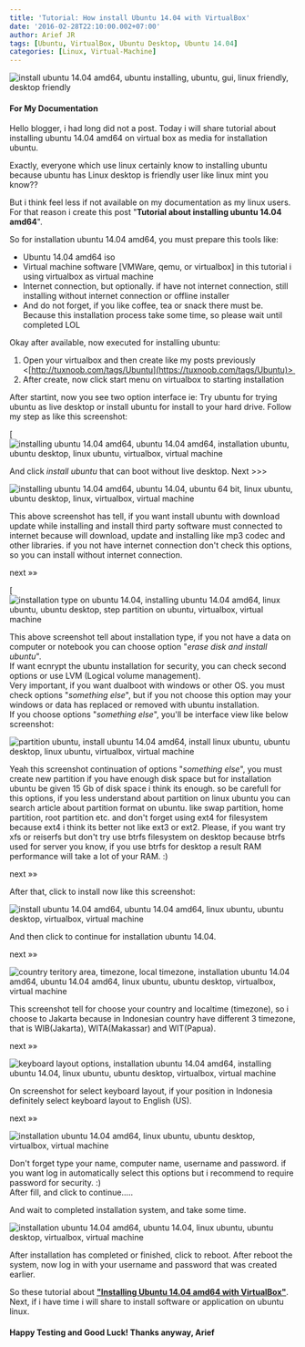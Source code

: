```yaml
---
title: 'Tutorial: How install Ubuntu 14.04 with VirtualBox'
date: '2016-02-28T22:10:00.002+07:00'
author: Arief JR
tags: [Ubuntu, VirtualBox, Ubuntu Desktop, Ubuntu 14.04]
categories: [Linux, Virtual-Machine]
---
```


![install ubuntu 14.04 amd64, ubuntu installing, ubuntu, gui, linux friendly, desktop friendly](https://2.bp.blogspot.com/-TgFbPwhPiu8/VtLzwFJ1ENI/AAAAAAAAC9M/e7HX8fCp_oY/s1600/Screenshot_20160227_225021.png)

#### For My Documentation

Hello blogger, i had long did not a post. Today i will share tutorial about installing ubuntu 14.04 amd64 on virtual box as media for installation ubuntu.  

Exactly, everyone which use linux certainly know to installing ubuntu because ubuntu has Linux desktop is friendly user like linux mint you know??  

But i think feel less if not available on my documentation as my linux users. For that reason i create this post "**Tutorial about installing ubuntu 14.04 amd64**".  

So for installation ubuntu 14.04 amd64, you must prepare this tools like:  

* Ubuntu 14.04 amd64 iso
* Virtual machine software \[VMWare, qemu, or virtualbox\] in this tutorial i using virtualbox as virtual machine
* Internet connection, but optionally. if have not internet connection, still installing without internet connection or offline installer
* And do not forget, if you like coffee, tea or snack there must be. Because this installation process take some time, so please wait until completed LOL

Okay after available, now executed for installing ubuntu:  

1.  Open your virtualbox and then create like my posts previously <[http://tuxnoob.com/tags/Ubuntu](https://tuxnoob.com/tags/Ubuntu)> 
2.  After create, now click start menu on virtualbox to starting installation

After startint, now you see two option interface ie: Try ubuntu for trying ubuntu as live desktop or install ubuntu for install to your hard drive. Follow my step as like this screenshot:  

[![installing ubuntu 14.04 amd64, ubuntu 14.04 amd64, installation ubuntu, ubuntu desktop, linux ubuntu, virtualbox, virtual machine](https://2.bp.blogspot.com/-fIXH-dCoE6M/VtL-IDGoa0I/AAAAAAAAC9c/n6pbLGwZXUo/s1600/Screenshot_20160228_204315.png)

And click _install ubuntu_ that can boot without live desktop. Next >>>  

![installing ubuntu 14.04 amd64, ubuntu 14.04, ubuntu 64 bit, linux ubuntu, ubuntu desktop, linux, virtualbox, virtual machine](https://1.bp.blogspot.com/-J-OiyjzV-kc/VtL_3rInNoI/AAAAAAAAC9o/1M6HB_b69Cc/s1600/Screenshot_20160228_210456.png)

This above screenshot has tell, if you want install ubuntu with download update while installing and install third party software must connected to internet because will download, update and installing like mp3 codec and other libraries. if you not have internet connection don't check this options, so you can install without internet connection.  

next »»

[![installation type on ubuntu 14.04, installing ubuntu 14.04 amd64, linux ubuntu, ubuntu desktop, step partition on ubuntu, virtualbox, virtual machine](https://2.bp.blogspot.com/-j8YC8LJoyA8/VtMBnF71pVI/AAAAAAAAC90/NqaVo2VVq40/s1600/Screenshot_20160228_211223.png)

This above screenshot tell about installation type, if you not have a data on computer or notebook you can choose option "_erase disk and install ubuntu_".  
If want ecnrypt the ubuntu installation for security, you can check second options or use LVM (Logical volume management).  
Very important, if you want dualboot with windows or other OS. you must check options "_something else_", but if you not choose this option may your windows or data has replaced or removed with ubuntu installation.  
If you choose options "_something else_", you'll be interface view like below screenshot:

![partition ubuntu, install ubuntu 14.04 amd64, install linux ubuntu, ubuntu desktop, linux ubuntu, virtualbox, virtual machine](https://1.bp.blogspot.com/-tzzOoVrlNRg/VtMDutOr7yI/AAAAAAAAC-A/qo3qlTPojTM/s1600/Screenshot_20160228_211351.png)

Yeah this screenshot continuation of options "_something else_", you must create new partition if you have enough disk space but for installation ubuntu be given 15 Gb of disk space i think its enough. so be carefull for this options, if you less understand about partition on linux ubuntu you can search article about partition format on ubuntu. like swap partition, home partition, root partition etc. and don't forget using ext4 for filesystem because ext4 i think its better not like ext3 or ext2. Please, if you want try xfs or reiserfs but don't try use btrfs filesystem on desktop because btrfs used for server you know, if you use btrfs for desktop a result RAM performance will take a lot of your RAM. :)

next »»

After that, click to install now like this screenshot:

![install ubuntu 14.04 amd64, ubuntu 14.04 amd64, linux ubuntu, ubuntu desktop, virtualbox, virtual machine](https://3.bp.blogspot.com/-j44Tthgfi4M/VtMGwDNrHxI/AAAAAAAAC-M/1bIcDSzsJWw/s1600/Screenshot_20160228_213459.png)

And then click to continue for installation ubuntu 14.04.  

next »»

![country teritory area, timezone, local timezone, installation ubuntu 14.04 amd64, ubuntu 14.04 amd64, linux ubuntu, ubuntu desktop, virtualbox, virtual machine](https://2.bp.blogspot.com/-BNk4RVyIm4k/VtMHojbXiEI/AAAAAAAAC-Y/o3TrecQ__pA/s1600/Screenshot_20160228_213850.png)

This screenshot tell for choose your country and localtime (timezone), so i choose to Jakarta because in Indonesian country have different 3 timezone, that is WIB(Jakarta), WITA(Makassar) and WIT(Papua).  

next »»

![keyboard layout options, installation ubuntu 14.04 amd64, installing ubuntu 14.04, linux ubuntu, ubuntu desktop, virtualbox, virtual machine](https://4.bp.blogspot.com/-bu73ezw6zl8/VtMJ4jigCDI/AAAAAAAAC-k/9_XRvHH2Ln8/s1600/Screenshot_20160228_214820.png)

On screenshot for select keyboard layout, if your position in Indonesia definitely select keyboard layout to English (US).  

next »»

![installation ubuntu 14.04 amd64, linux ubuntu, ubuntu desktop, virtualbox, virtual machine](https://2.bp.blogspot.com/-N-AYIo3gF54/VtMLXpWZ4aI/AAAAAAAAC-w/aXRR1PVXfh4/s1600/Screenshot_20160228_215434.png)

Don't forget type your name, computer name, username and password. if you want log in automatically select this options but i recommend to require password for security. :)  
After fill, and click to continue.....  

And wait to completed installation system, and take some time.

![installation ubuntu 14.04 amd64, ubuntu 14.04, linux ubuntu, ubuntu desktop, virtualbox, virtual machine](https://4.bp.blogspot.com/-rjnndq-8G2g/VtMMpyI-PNI/AAAAAAAAC-8/Gx3d8LqiMGQ/s1600/Screenshot_20160228_220009.png)

After installation has completed or finished, click to reboot. After reboot the system, now log in with your username and password that was created earlier.  

So these tutorial about [**"Installing Ubuntu 14.04 amd64 with VirtualBox"**](http://tuxnoob.com/tags/Ubuntu).  
Next, if i have time i will share to install software or application on ubuntu linux.

#### Happy Testing and Good Luck! Thanks anyway, Arief